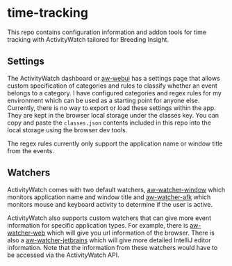 # time-tracking
This repo contains configuration information and addon tools for time tracking with ActivityWatch tailored for Breeding Insight.

## Settings

The ActivityWatch dashboard or [aw-webui](https://github.com/ActivityWatch/aw-webui) has a settings page that allows custom specification of categories and rules to classify whether an event belongs to a category. I have configured categories and regex rules for my environment which can be used as a starting point for anyone else. Currently, there is no way to export or load these settings within the app. They are kept in the browser local storage under the classes key. You can copy and paste the `classes.json` contents included in this repo into the local storage using the browser dev tools.

The regex rules currently only support the application name or window title from the events. 

## Watchers

ActivityWatch comes with two default watchers, [aw-watcher-window](https://github.com/ActivityWatch/aw-watcher-window) which monitors application name and window title and [aw-watcher-afk](https://github.com/ActivityWatch/aw-watcher-afk) which monitors mouse and keyboard activity to determine if the user is active.

ActivityWatch also supports custom watchers that can give more event information for specific application types. For example, there is [aw-watcher-web](https://github.com/ActivityWatch/aw-watcher-web) which will give you url information of the browser. There is also a [aw-watcher-jetbrains](https://github.com/OlivierMary/aw-watcher-jetbrains) which will give more detailed IntelliJ editor information. Note that the information from these watchers would have to be accessed via the ActivityWatch API.

